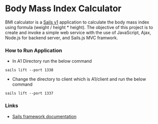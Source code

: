
# Body Mass Index Calculator 

BMI calculator is a [Sails v1](https://sailsjs.com) application to calculate the body mass index using formula (weight / height * height).  The objective of this project is to create and invoke a simple web service  with the use of JavaScript, Ajax, Node.js for backend server, and Sails.js MVC framwork.

### How to Run Application
+ In A1 Directory run the below command

```sails lift --port 1338```

+ Change the directory to client which is A1/client and run the below command

```sails lift --port 1337```


### Links

+ [Sails framework documentation](https://sailsjs.com/get-started)

